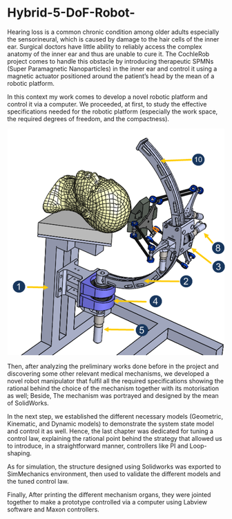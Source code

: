 # Hybrid-5-DoF-Robot-

Hearing loss is a common chronic condition among older adults especially the sensorineural, which is caused by damage to the hair cells of the inner ear. Surgical doctors have little ability to reliably access the complex anatomy of the inner ear and thus are unable to cure it. The CochleRob project comes to handle this obstacle by introducing therapeutic SPMNs (Super Paramagnetic Nanoparticles) in the inner ear and control it using a magnetic actuator positioned around the patient’s head by the mean of a robotic platform.

In this context my work comes to develop a novel robotic platform and control it via a computer. We proceeded, at first, to study the effective specifications needed for the robotic platform (especially the work space, the required degrees of
freedom, and the compactness).

![alt text](https://github.com/ROS2018/Hybrid-5-DoF-Robot-/blob/main/Design5DOFRobot.png?raw=true)

Then, after analyzing the preliminary works done before in the project and discovering some other relevant medical mechanisms, we developed a novel robot
manipulator that fulfil all the required specifications showing the rational behind the choice of the mechanism together with its motorisation as well; Beside, The mechanism was portrayed and designed by the mean of SolidWorks.

In the next step, we established the different necessary models (Geometric, Kinematic, and Dynamic models) to demonstrate the system state model and control it as well. Hence, the last chapter was dedicated for tuning a control law, explaining the rational point behind the strategy that allowed us to introduce, in a straightforward manner, controllers like PI and Loop-shaping.

As for simulation, the structure designed using Solidworks was exported to SimMechanics environment, then used to validate the different models and the tuned control law.

Finally, After printing the different mechanism organs, they were jointed together to make a prototype controlled via a computer using Labview software and Maxon controllers.

